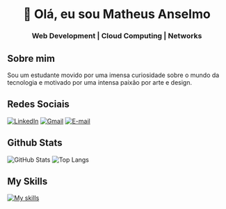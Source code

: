 <h1 align="Center">👋 Olá, eu sou Matheus Anselmo</h1>
<h3 align="center">Web Development | Cloud Computing | Networks</h3>

## Sobre mim
Sou um estudante movido por uma imensa curiosidade sobre o mundo da tecnologia e motivado por uma intensa paixão por arte e design.

## Redes Sociais
[![LinkedIn](https://img.shields.io/badge/LinkedIn-000?style=for-the-badge&logo=linkedin&logoColor=blue)](https://www.linkedin.com/in/matheus-souza-anselmo-aba10a215/) [![Gmail](https://img.shields.io/badge/Gmail-000?style=for-the-badge&logo=gmail&logoColor=red)](mailto:anselmo.souza2005@gmail.com) [![E-mail](https://img.shields.io/badge/-Email-000?style=for-the-badge&logo=microsoft-outlook&logoColor=007BFF)](mailto:anselmoma2005@outlook.com)

## Github Stats

![GitHub Stats](https://github-readme-stats.vercel.app/api?username=Ans3lmo&theme=transparent&bg_color=000&border_color=30A3DC&show_icons=true&icon_color=29C1E1&title_color=29C1E1&text_color=FFF) ![Top Langs](https://github-readme-stats-git-masterrstaa-rickstaa.vercel.app/api/top-langs/?username=Ans3lmo&bg_color=000&border_color=30A3DC&title_color=29C1E1&text_color=FFF)

## My Skills

[![My skills](https://skillicons.dev/icons?i=python,js,html,css,git,azure,aws)](https://skillicons.dev)